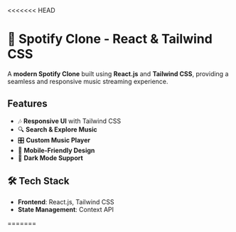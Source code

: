 <<<<<<< HEAD

# 🎵 Spotify Clone - React & Tailwind CSS

A **modern Spotify Clone** built using **React.js** and **Tailwind CSS**, providing a seamless and responsive music streaming experience.

## Features

- 🎶 **Responsive UI** with Tailwind CSS
- 🔍 **Search & Explore Music**
- 🎛 **Custom Music Player**
- 📱 **Mobile-Friendly Design**
- 🌙 **Dark Mode Support**

## 🛠 Tech Stack

- **Frontend**: React.js, Tailwind CSS
- **State Management**: Context API

=======
